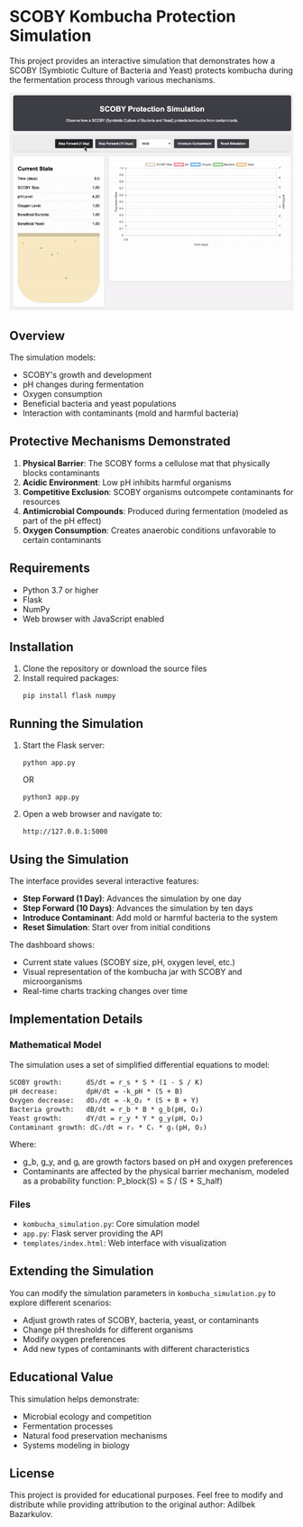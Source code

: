 # SCOBY Kombucha Protection Simulation

This project provides an interactive simulation that demonstrates how a SCOBY (Symbiotic Culture of Bacteria and Yeast) protects kombucha during the fermentation process through various mechanisms.


![Simulation Demo GIF](images/sim-demo.gif)


## Overview

The simulation models:

- SCOBY's growth and development
- pH changes during fermentation
- Oxygen consumption
- Beneficial bacteria and yeast populations
- Interaction with contaminants (mold and harmful bacteria)

## Protective Mechanisms Demonstrated

1. **Physical Barrier**: The SCOBY forms a cellulose mat that physically blocks contaminants
2. **Acidic Environment**: Low pH inhibits harmful organisms
3. **Competitive Exclusion**: SCOBY organisms outcompete contaminants for resources
4. **Antimicrobial Compounds**: Produced during fermentation (modeled as part of the pH effect)
5. **Oxygen Consumption**: Creates anaerobic conditions unfavorable to certain contaminants

## Requirements

- Python 3.7 or higher
- Flask
- NumPy
- Web browser with JavaScript enabled

## Installation

1. Clone the repository or download the source files
2. Install required packages:
   ```
   pip install flask numpy
   ```

## Running the Simulation

1. Start the Flask server:
   ```
   python app.py
   ```
   OR
   ```
   python3 app.py
   ```
2. Open a web browser and navigate to:
   ```
   http://127.0.0.1:5000
   ```

## Using the Simulation

The interface provides several interactive features:

- **Step Forward (1 Day)**: Advances the simulation by one day
- **Step Forward (10 Days)**: Advances the simulation by ten days
- **Introduce Contaminant**: Add mold or harmful bacteria to the system
- **Reset Simulation**: Start over from initial conditions

The dashboard shows:
- Current state values (SCOBY size, pH, oxygen level, etc.)
- Visual representation of the kombucha jar with SCOBY and microorganisms
- Real-time charts tracking changes over time

## Implementation Details

### Mathematical Model

The simulation uses a set of simplified differential equations to model:

```
SCOBY growth:      dS/dt = r_s * S * (1 - S / K)
pH decrease:       dpH/dt = -k_pH * (S + B)
Oxygen decrease:   dO₂/dt = -k_O₂ * (S + B + Y)
Bacteria growth:   dB/dt = r_b * B * g_b(pH, O₂)
Yeast growth:      dY/dt = r_y * Y * g_y(pH, O₂)
Contaminant growth: dCᵢ/dt = rᵢ * Cᵢ * gᵢ(pH, O₂)
```

Where:
- g_b, g_y, and gᵢ are growth factors based on pH and oxygen preferences
- Contaminants are affected by the physical barrier mechanism, modeled as a probability function: P_block(S) = S / (S + S_half)

### Files

- `kombucha_simulation.py`: Core simulation model
- `app.py`: Flask server providing the API
- `templates/index.html`: Web interface with visualization

## Extending the Simulation

You can modify the simulation parameters in `kombucha_simulation.py` to explore different scenarios:

- Adjust growth rates of SCOBY, bacteria, yeast, or contaminants
- Change pH thresholds for different organisms
- Modify oxygen preferences
- Add new types of contaminants with different characteristics

## Educational Value

This simulation helps demonstrate:

- Microbial ecology and competition
- Fermentation processes
- Natural food preservation mechanisms
- Systems modeling in biology

## License

This project is provided for educational purposes. Feel free to modify and distribute while providing attribution to the original author: Adilbek Bazarkulov.